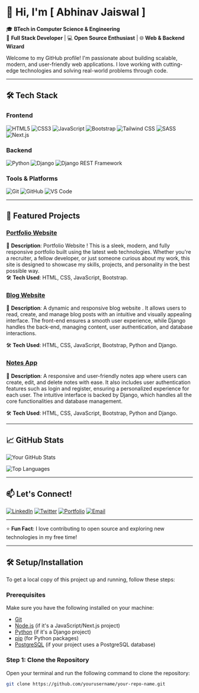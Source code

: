 # 👋 Hi, I'm [ Abhinav Jaiswal ]
🎓 **BTech in Computer Science & Engineering**  
🚀 **Full Stack Developer** | 💻 **Open Source Enthusiast** | 🌐 **Web & Backend Wizard**

Welcome to my GitHub profile! I'm passionate about building scalable, modern, and user-friendly web applications. I love working with cutting-edge technologies and solving real-world problems through code.

---

## 🛠️ **Tech Stack**

### Frontend
![HTML5](https://img.shields.io/badge/-HTML5-E34F26?style=flat&logo=html5&logoColor=white)
![CSS3](https://img.shields.io/badge/-CSS3-1572B6?style=flat&logo=css3&logoColor=white)
![JavaScript](https://img.shields.io/badge/-JavaScript-F7DF1E?style=flat&logo=javascript&logoColor=black)
![Bootstrap](https://img.shields.io/badge/-Bootstrap-7952B3?style=flat&logo=bootstrap&logoColor=white)
![Tailwind CSS](https://img.shields.io/badge/-Tailwind_CSS-38B2AC?style=flat&logo=tailwind-css&logoColor=white)
![SASS](https://img.shields.io/badge/-SASS-CC6699?style=flat&logo=sass&logoColor=white)
![Next.js](https://img.shields.io/badge/-Next.js-000000?style=flat&logo=next.js&logoColor=white)

### Backend
![Python](https://img.shields.io/badge/-Python-3776AB?style=flat&logo=python&logoColor=white)
![Django](https://img.shields.io/badge/-Django-092E20?style=flat&logo=django&logoColor=white)
![Django REST Framework](https://img.shields.io/badge/-Django_REST_Framework-092E20?style=flat&logo=django&logoColor=white)

### Tools & Platforms
![Git](https://img.shields.io/badge/-Git-F05032?style=flat&logo=git&logoColor=white)
![GitHub](https://img.shields.io/badge/-GitHub-181717?style=flat&logo=github&logoColor=white)
![VS Code](https://img.shields.io/badge/-VS_Code-007ACC?style=flat&logo=visual-studio-code&logoColor=white)

---

## 🌟 **Featured Projects**

### [Portfolio Website ](https://github.com/abhi-jais-11/Portfolio-Website)
📝 **Description**: Portfolio Website ! This is a sleek, modern, and fully responsive portfolio built using the latest web technologies. Whether you're a recruiter, a fellow developer, or just someone curious about my work, this site is designed to showcase my skills, projects, and personality in the best possible way.  
🛠️ **Tech Used**: HTML, CSS, JavaScript, Bootstrap.

### [Blog Website ](https://github.com/abhi-jais-11/Blog-Website)
📝 **Description**: A dynamic and responsive blog website . It allows users to read, create, and manage blog posts with an intuitive and visually appealing interface. The front-end ensures a smooth user experience, while Django handles the back-end, managing content, user authentication, and database interactions.

🛠️ **Tech Used**:  HTML, CSS, JavaScript, Bootstrap, Python and Django.


### [Notes App ](https://github.com/abhi-jais-11/Blog-Website)
📝 **Description**: A responsive and user-friendly notes app where users can create, edit, and delete notes with ease. It also includes user authentication features such as login and register, ensuring a personalized experience for each user. The intuitive interface is backed by Django, which handles all the core functionalities and database management.

🛠️ **Tech Used**:  HTML, CSS, JavaScript, Bootstrap, Python and Django.




---

## 📈 **GitHub Stats**

![Your GitHub Stats](https://github-readme-stats.vercel.app/api?username=abhi-jais-11&show_icons=true&theme=radical)

![Top Languages](https://github-readme-stats.vercel.app/api/top-langs/?username=abhi-jais-11&layout=compact&theme=radical)

---

## 📫 **Let's Connect!**

[![LinkedIn](https://img.shields.io/badge/-LinkedIn-0077B5?style=flat&logo=linkedin&logoColor=white)](https://www.linkedin.com/in/jais-abhi/)
[![Twitter](https://img.shields.io/badge/-Twitter-1DA1F2?style=flat&logo=twitter&logoColor=white)](https://twitter.com/yourhandle)
[![Portfolio](https://img.shields.io/badge/-Portfolio-FF7139?style=flat&logo=google-chrome&logoColor=white)](https://yourportfolio.com)
[![Email](https://img.shields.io/badge/-Email-D14836?style=flat&logo=gmail&logoColor=white)](mailto:abhijais0110@gmail.com.com)

---

⭐️ **Fun Fact**: I love contributing to open source and exploring new technologies in my free time!

---

## 🛠️ **Setup/Installation**

To get a local copy of this project up and running, follow these steps:

### Prerequisites
Make sure you have the following installed on your machine:
- [Git](https://git-scm.com/)
- [Node.js](https://nodejs.org/) (if it's a JavaScript/Next.js project)
- [Python](https://www.python.org/) (if it's a Django project)
- [pip](https://pip.pypa.io/en/stable/installation/) (for Python packages)
- [PostgreSQL](https://www.postgresql.org/) (if your project uses a PostgreSQL database)

### Step 1: Clone the Repository
Open your terminal and run the following command to clone the repository:

```bash
git clone https://github.com/yourusername/your-repo-name.git

